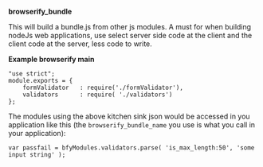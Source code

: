 **browserify_bundle**

This will build a bundle.js from other js modules. A must for when building nodeJs web applications, use select server side code at the client and the client code at the server, less code to write.


**Example browserify main**
```
"use strict";
module.exports = {
	formValidator	: require('./formValidator'),
	validators		: require( './validators')
};
```
The modules using the above kitchen sink json would be accessed in you application like this (the `browserify_bundle_name` you use is what you call in your application):
```
var passfail = bfyModules.validators.parse( 'is_max_length:50', 'some input string' );
```
